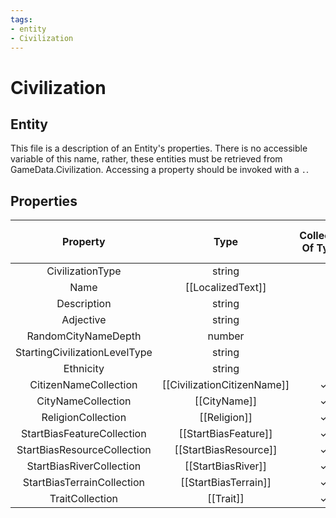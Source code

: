 ```yaml
---
tags:
- entity
- Civilization
---
```

# Civilization
## Entity
This file is a description of an Entity's properties. There is no accessible variable of this name, rather, these entities must be retrieved from GameData.Civilization. Accessing a property should be invoked with a `.`.
## Properties
|	Property	|	Type	|	Collection Of Type?	|	May Be Nil?	|	Default	|	References	|	Key	|	Notes	|
|	:-:	|	:-:	|	:-:	|	:-:	|	:-:	|	:-:	|	:-:	|	-:	|
|	CivilizationType	|	string	|		|		|		|	[[Type]].Type	|	✓	|	|
|	Name	|	[[LocalizedText]]	|		|		|		|		|		|	|
|	Description	|	string	|		|	✓	|		|		|		|	|
|	Adjective	|	string	|		|		|		|		|		|	|
|	RandomCityNameDepth	|	number	|		|		|	1	|		|		|	|
|	StartingCivilizationLevelType	|	string	|		|		|		|	[[CivilizationLevel]].CivilizationLevelType	|		|	|
|	Ethnicity	|	string	|		|	✓	|		|		|		|	|
|	CitizenNameCollection	|	[[CivilizationCitizenName]]	|	✓	|	✓	|		|		|		|	|
|	CityNameCollection	|	[[CityName]]	|	✓	|	✓	|		|		|		|	|
|	ReligionCollection	|	[[Religion]]	|	✓	|	✓	|		|		|		|	|
|	StartBiasFeatureCollection	|	[[StartBiasFeature]]	|	✓	|	✓	|		|		|		|	|
|	StartBiasResourceCollection	|	[[StartBiasResource]]	|	✓	|	✓	|		|		|		|	|
|	StartBiasRiverCollection	|	[[StartBiasRiver]]	|	✓	|	✓	|		|		|		|	|
|	StartBiasTerrainCollection	|	[[StartBiasTerrain]]	|	✓	|	✓	|		|		|		|	|
|	TraitCollection	|	[[Trait]]	|	✓	|	✓	|		|		|		|	|
